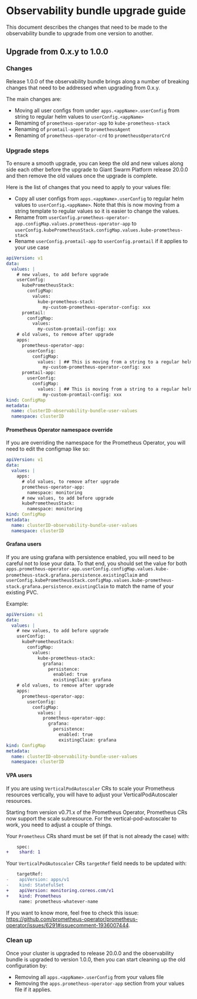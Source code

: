 # Observability bundle upgrade guide

This document describes the changes that need to be made to the observability bundle to upgrade from one version to another.

## Upgrade from 0.x.y to 1.0.0

### Changes

Release 1.0.0 of the observability bundle brings along a number of breaking changes that need to be addressed when upgrading from 0.x.y.

The main changes are:

- Moving all user configs from under `apps.<appName>.userConfig` from string to regular helm values to `userConfig.<appName>`
- Renaming of `prometheus-operator-app` to `kube-prometheus-stack`
- Renaming of `promtail-agent` to `prometheusAgent`
- Renaming of `prometheus-operator-crd` to `prometheusOperatorCrd`

### Upgrade steps

To ensure a smooth upgrade, you can keep the old and new values along side each other before the upgrade to Giant Swarm Platform release 20.0.0 and then remove the old values once the upgrade is complete.

Here is the list of changes that you need to apply to your values file:

- Copy all user configs from `apps.<appName>.userConfig` to regular helm values to `userConfig.<appName>`. Note that this is now moving from a string template to regular values so it is easier to change the values.
- Rename from `userConfig.prometheus-operator-app.configMap.values.prometheus-operator-app` to `userConfig.kubePrometheusStack.configMap.values.kube-prometheus-stack`
- Rename `userConfig.promtail-app` to `userConfig.promtail` if it applies to your use case

```yaml
apiVersion: v1
data:
  values: |
    # new values, to add before upgrade
    userConfig:
      kubePrometheusStack:
        configMap:
          values:
            kube-prometheus-stack:
              my-custom-prometheus-operator-config: xxx
      promtail:
        configMap:
          values:
            my-custom-promtail-config: xxx
    # old values, to remove after upgrade
    apps:
      prometheus-operator-app:
        userConfig:
          configMap:
            values: | ## This is moving from a string to a regular helm value
              my-custom-prometheus-operator-config: xxx
      promtail-app:
        userConfig:
          configMap:
            values: | ## This is moving from a string to a regular helm value
              my-custom-promtail-config: xxx
kind: ConfigMap
metadata:
  name: clusterID-observability-bundle-user-values
  namespace: clusterID
```

#### Prometheus Operator namespace override

If you are overriding the namespace for the Prometheus Operator, you will need to edit the configmap like so:

```yaml
apiVersion: v1
data:
  values: |
    apps:
      # old values, to remove after upgrade
      prometheus-operator-app:
        namespace: monitoring
      # new values, to add before upgrade
      kubePrometheusStack:
        namespace: monitoring
kind: ConfigMap
metadata:
  name: clusterID-observability-bundle-user-values
  namespace: clusterID
```

#### Grafana users

If you are using grafana with persistence enabled, you will need to be careful not to lose your data.
To that end, you should set the value for both `apps.prometheus-operator-app.userConfig.configMap.values.kube-prometheus-stack.grafana.persistence.existingClaim` and `userConfig.kubePrometheusStack.configMap.values.kube-prometheus-stack.grafana.persistence.existingClaim` to match the name of your existing PVC.

Example:

```yaml
apiVersion: v1
data:
  values: |
    # new values, to add before upgrade
    userConfig:
      kubePrometheusStack:
        configMap:
          values:
            kube-prometheus-stack:
              grafana:
                persistence:
                  enabled: true
                  existingClaim: grafana
    # old values, to remove after upgrade
    apps:
      prometheus-operator-app:
        userConfig:
          configMap:
            values: |
              prometheus-operator-app:
                grafana:
                  persistence:
                    enabled: true
                    existingClaim: grafana
kind: ConfigMap
metadata:
  name: clusterID-observability-bundle-user-values
  namespace: clusterID
```
#### VPA users

If you are using `VerticalPodAutoscaler` CRs to scale your Prometheus resources vertically, you will have to adjust your VerticalPodAutoscaler resources.

Starting from version v0.71.x of the Prometheus Operator, Prometheus CRs now support the scale subresource. 
For the vertical-pod-autoscaler to work, you need to adjust a couple of things.

Your `Prometheus` CRs shard must be set (if that is not already the case) with:

```diff
    spec:
+    shard: 1
```

Your `VerticalPodAutoscaler` CRs `targetRef` field needs to be updated with:

```diff
    targetRef:
-    apiVersion: apps/v1
-    kind: StatefulSet
+    apiVersion: monitoring.coreos.com/v1
+    kind: Prometheus
     name: prometheus-whatever-name
```

If you want to know more, feel free to check this issue: https://github.com/prometheus-operator/prometheus-operator/issues/6291#issuecomment-1936007444.

### Clean up

Once your cluster is upgraded to release 20.0.0 and the observability bundle is upgraded to version 1.0.0, then you can start cleaning up the old configuration by:
- Removing all `apps.<appName>.userConfig` from your values file
- Removing the `apps.prometheus-operator-app` section from your values file if it applies.
